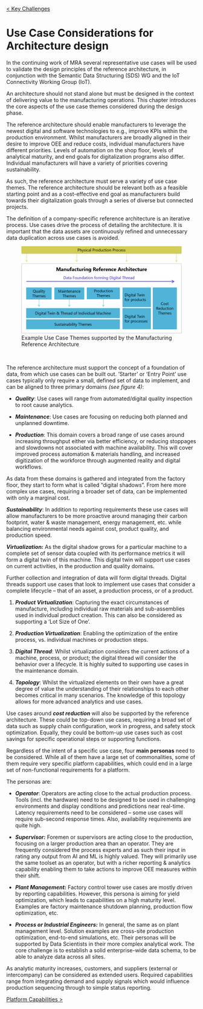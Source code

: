 [< Key Challenges](./04_Key_Challenges.md)

# Use Case Considerations for Architecture design

In the continuing work of MRA several representative use cases will be
used to validate the design principles of the reference architecture, in
conjunction with the Semantic Data Structuring (SDS) WG and the IoT
Connectivity Working Group (IoT).

An architecture should not stand alone but must be designed in the
context of delivering value to the manufacturing operations. This
chapter introduces the core aspects of the use case themes considered
during the design phase.

The reference architecture should enable manufacturers to leverage the
newest digital and software technologies to e.g., improve KPIs within
the production environment. Whilst manufacturers are broadly aligned in
their desire to improve OEE and reduce costs, individual manufacturers
have different priorities. Levels of automation on the shop floor,
levels of analytical maturity, and end goals for digitalization programs
also differ. Individual manufacturers will have a variety of priorities
covering sustainability.

As such, the reference architecture must serve a variety of use case
themes. The reference architecture should be relevant both as a feasible
starting point and as a cost-effective end goal as manufacturers build
towards their digitalization goals through a series of diverse but
connected projects.

The definition of a company-specific reference architecture is an
iterative process. Use cases drive the process of detailing the
architecture. It is important that the data assets are continuously
refined and unnecessary data duplication across use cases is avoided.

<a id="fig4"></a>
<figure class="image">
    <img src="media/image6.png" alt="Example Use Case Themes supported 
    by the Manufacturing Reference Architecture">
    <figcaption>Example Use Case Themes supported by the Manufacturing
    Reference Architecture</figcaption>
</figure>
<br/>

The reference architecture must support the concept of a foundation of
data, from which use cases can be built out. ’Starter’ or ‘Entry Point’
use cases typically only require a small, defined set of data to
implement, and can be aligned to three primary domains *(see figure 4)*:

-   ***Quality***: Use cases will range from automated/digital quality
    inspection to root cause analytics.

-   ***Maintenance***: Use cases are focusing on reducing both planned
    and unplanned downtime.

-   ***Production***: This domain covers a broad range of use cases
    around increasing throughput either via better efficiency, or
    reducing stoppages and slowdowns not associated with machine
    availability. This will cover improved process automation &
    materials handling, and increased digitization of the workforce
    through augmented reality and digital workflows.

As data from these domains is gathered and integrated from the factory
floor, they start to form what is called “digital shadows”. From here
more complex use cases, requiring a broader set of data, can be
implemented with only a marginal cost.

***Sustainability***: In addition to reporting requirements these use
cases will allow manufacturers to be more proactive around managing
their carbon footprint, water & waste management, energy management,
etc. while balancing environmental needs against cost, product quality,
and production speed.  
  
***Virtualization:*** As the digital shadow grows for a particular
machine to a complete set of sensor data coupled with its performance
metrics it will form a digital twin of this machine. This digital twin
will support use cases on current activities, in the production and
quality domains.

Further collection and integration of data will form digital threads.
Digital threads support use cases that look to implement use cases that
consider a complete lifecycle – that of an asset, a production process,
or of a product.

1.  ***Product Virtualization***: Capturing the exact circumstances of
    manufacture, including individual raw materials and sub-assemblies
    used in individual product creation. This can also be considered as
    supporting a ‘Lot Size of One’.

2.  ***Production Virtualization***: Enabling the optimization of the
    entire process, vs. individual machines or production steps.

3.  ***Digital Thread***: Whilst virtualization considers the current
    actions of a machine, process, or product; the digital thread will
    consider the behavior over a lifecycle. It is highly suited to
    supporting use cases in the maintenance domain.

4.  ***Topology***: Whilst the virtualized elements on their own have a
    great degree of value the understanding of their relationships to
    each other becomes critical in many scenarios. The knowledge of this
    topology allows for more advanced analytics and use cases.

Use cases around ***cost reduction*** will also be supported by the
reference architecture. These could be top-down use cases, requiring a
broad set of data such as supply chain configuration, work in progress,
and safety stock optimization. Equally, they could be bottom-up use
cases such as cost savings for specific operational steps or supporting
functions.

Regardless of the intent of a specific use case, four **main personas**
need to be considered. While all of them have a large set of
commonalities, some of them require very specific platform capabilities,
which could end in a large set of non-functional requirements for a
platform.

The personas are:

-   ***Operator***: Operators are acting close to the actual production
    process. Tools (incl. the hardware) need to be designed to be used
    in challenging environments and display conditions and predictions
    near real-time. Latency requirements need to be considered – some
    use cases will require sub-second response times. Also, availability
    requirements are quite high.

-   ***Supervisor:*** Foremen or supervisors are acting close to the
    production, focusing on a larger production area than an operator.
    They are frequently considered the process experts and as such their
    input in rating any output from AI and ML is highly valued. They
    will primarily use the same toolset as an operator, but with a
    richer reporting & analytics capability enabling them to take
    actions to improve OEE measures within their shift.

-   ***Plant Management:*** Factory control tower use cases are mostly
    driven by reporting capabilities. However, this persona is aiming
    for yield optimization, which leads to capabilities on a high
    maturity level. Examples are factory maintenance shutdown planning,
    production flow optimization, etc.

-   ***Process or Industrial Engineers:*** In general, the same as on
    plant management level. Solution examples are cross-site production
    optimization, end-to-end simulations, etc. Their personas will be
    supported by Data Scientists in their more complex analytical work.
    The core challenge is to establish a solid enterprise-wide data
    schema, to be able to analyze data across all sites.

As analytic maturity increases, customers, and suppliers (external or
intercompany) can be considered as extended users. Required capabilities
range from integrating demand and supply signals which would influence
production sequencing through to simple status reporting.

[Platform Capabilities >](./06_Platform_Capabilities.md)